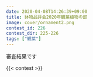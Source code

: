 ```yaml
---
date: 2020-04-08T14:26:39+09:00
title: 鉢物品評会2020年観葉植物の部
image: cover/ornament2.png
contest_id: 226
contest_dir: 225-226
tags: ["観葉"]
---
```

審査結果です

{{< contest >}}
